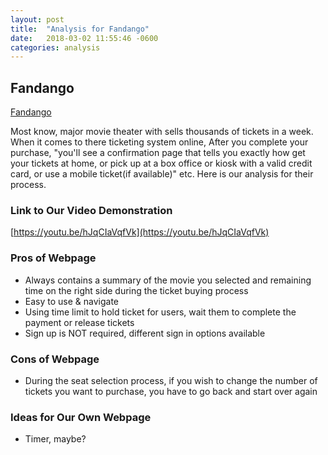 ```yaml
---
layout: post
title:  "Analysis for Fandango"
date:   2018-03-02 11:55:46 -0600
categories: analysis
---
```


## Fandango

[Fandango](https://www.fandango.com/)

Most know, major movie theater with sells thousands of tickets in a week. When
it comes to there ticketing system online, After you complete your purchase,
"you'll see a confirmation page that tells you exactly how get your tickets at
home, or pick up at a box office or kiosk with a valid credit card, or use a
mobile ticket(if available)" etc. Here is our analysis for their process.

### Link to Our Video Demonstration

[https://youtu.be/hJqCIaVqfVk](https://youtu.be/hJqCIaVqfVk)

### Pros of Webpage

* Always contains a summary of the movie you selected and remaining time on the right side
  during the ticket buying process
* Easy to use & navigate
* Using time limit to hold ticket for users, wait them to complete the payment or release tickets
* Sign up is NOT required, different sign in options available

### Cons of Webpage

* During the seat selection process, if you wish to change the number of tickets you
  want to purchase, you have to go back and start over again

### Ideas for Our Own Webpage

* Timer, maybe?
